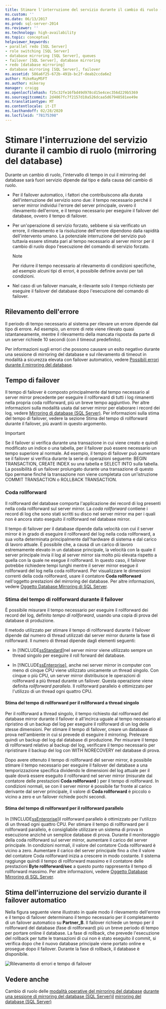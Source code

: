 ```yaml
---
title: Stimare l'interruzione del servizio durante il cambio di ruolo (mirroring del database) | Microsoft Docs
ms.custom: ''
ms.date: 06/13/2017
ms.prod: sql-server-2014
ms.reviewer: ''
ms.technology: high-availability
ms.topic: conceptual
helpviewer_keywords:
- parallel redo [SQL Server]
- role switching [SQL Server]
- database mirroring [SQL Server], queues
- failover [SQL Server], database mirroring
- redo [database mirroring]
- database mirroring [SQL Server], failover
ms.assetid: 586a6f25-672b-491b-bc2f-deab2ccda6e2
author: MikeRayMSFT
ms.author: mikeray
manager: craigg
ms.openlocfilehash: f25c32fe16fbd49d978cd15e4cec356d229b5369
ms.sourcegitcommit: 2d4067fc7f2157d10a526dcaa5d67948581ee49e
ms.translationtype: MT
ms.contentlocale: it-IT
ms.lasthandoff: 02/28/2020
ms.locfileid: "78175398"
---
```

# <a name="estimate-the-interruption-of-service-during-role-switching-database-mirroring"></a>Stimare l'interruzione del servizio durante il cambio di ruolo (mirroring del database)
  Durante un cambio di ruolo, l'intervallo di tempo in cui il mirroring del database sarà fuori servizio dipende dal tipo e dalla causa del cambio di ruolo.

-   Per il failover automatico, i fattori che contribuiscono alla durata dell'interruzione del servizio sono due: il tempo necessario perché il server mirror individui l'errore del server principale, ovvero il rilevamento dell'errore, e il tempo necessario per eseguire il failover del database, ovvero il tempo di failover.

-   Per un'operazione di servizio forzato, sebbene si sia verificato un errore, il rilevamento e la risoluzione dell'errore dipendono dalla rapidità dell'intervento umano. La potenziale interruzione del servizio può tuttavia essere stimata pari al tempo necessario al server mirror per il cambio di ruolo dopo l'esecuzione del comando di servizio forzato.

    > [!NOTE]
    >  Per ridurre il tempo necessario al rilevamento di condizioni specifiche, ad esempio alcuni tipi di errori, è possibile definire avvisi per tali condizioni.

-   Nel caso di un failover manuale, è rilevante solo il tempo richiesto per eseguire il failover del database dopo l'esecuzione del comando di failover.

## <a name="error-detection"></a>Rilevamento dell'errore
 Il periodo di tempo necessario al sistema per rilevare un errore dipende dal tipo di errore. Ad esempio, un errore di rete viene rilevato quasi istantaneamente, mentre il rilevamento della mancata risposta da parte di un server richiede 10 secondi (con il timeout predefinito).

 Per informazioni sugli errori che possono causare un esito negativo durante una sessione di mirroring del database e sul rilevamento di timeout in modalità a sicurezza elevata con failover automatico, vedere [Possibili errori durante il mirroring del database](possible-failures-during-database-mirroring.md).

## <a name="failover-time"></a>Tempo di failover
 Il tempo di failover è composto principalmente dal tempo necessario al server mirror precedente per eseguire il rollforward di tutti i log rimanenti nella propria coda rollforward, più un breve tempo aggiuntivo. Per altre informazioni sulla modalità usata dal server mirror per elaborare i record dei log, vedere [Mirroring di database &#40;SQL Server&#41;](database-mirroring-sql-server.md). Per informazioni sulla stima del tempo di failover, vedere la sezione Stima del tempo di rollforward durante il failover, più avanti in questo argomento.

> [!IMPORTANT]
>  Se il failover si verifica durante una transazione in cui viene creato e quindi modificato un indice o una tabella, per il failover può essere necessario un tempo superiore al normale.  Ad esempio, il tempo di failover può aumentare se il failover si verifica durante la serie di operazioni seguente: BEGIN TRANSACTION, CREATE INDEX su una tabella e SELECT INTO sulla tabella. La possibilità di un failover prolungato durante una transazione di questo tipo permane finché la transazione non viene completata con un'istruzione COMMIT TRANSACTION o ROLLBACK TRANSACTION.

### <a name="the-redo-queue"></a>Coda rollforward
 Il rollforward del database comporta l'applicazione dei record di log presenti nella coda rollforward sul server mirror. La *coda rollforward* contiene i record di log che sono stati scritti su disco nel server mirror ma per i quali non è ancora stato eseguito il rollforward nel database mirror.

 Il tempo di failover per il database dipende dalla velocità con cui il server mirror è in grado di eseguire il rollforward del log nella coda rollforward, a sua volta determinata principalmente dall'hardware di sistema e dal carico di lavoro attuale. È possibile che, a causa di un carico di lavoro estremamente elevato in un database principale, la velocità con la quale il server principale invia il log al server mirror sia molto più elevata rispetto a quella con la quale ne esegue il rollforward. In questo caso, il failover potrebbe richiedere tempi lunghi mentre il server mirror esegue il rollforward del log nella coda rollforward. Per visualizzare le dimensioni correnti della coda rollforward, usare il contatore **Coda rollforward** nell'oggetto prestazioni del mirroring del database. Per altre informazioni, vedere [Oggetto Database Mirroring di SQL Server](../../relational-databases/performance-monitor/sql-server-database-mirroring-object.md).

### <a name="estimating-the-failover-redo-rate"></a>Stima del tempo di rollforward durante il failover
 È possibile misurare il tempo necessario per eseguire il rollforward dei record del log, definito *tempo di rollforward*, usando una copia di prova del database di produzione.

 Il metodo utilizzato per stimare il tempo di rollforward durante il failover dipende dal numero di thread utilizzati dal server mirror durante la fase di rollforward. Il numero di thread dipende dagli elementi seguenti:

-   In [!INCLUDE[ssStandard](../../includes/ssstandard-md.md)]nel server mirror viene utilizzato sempre un thread singolo per eseguire il roll forward del database.

-   In [!INCLUDE[ssEnterprise](../../includes/ssenterprise-md.md)], anche nei server mirror in computer con meno di cinque CPU viene utilizzato unicamente un thread singolo. Con cinque o più CPU, un server mirror distribuisce le operazioni di rollforward a più thread durante un failover. Questa operazione viene definita *rollforward parallelo*. Il rollforward parallelo è ottimizzato per l'utilizzo di un thread ogni quattro CPU.

#### <a name="estimating-the-single-threaded-redo-rate"></a>Stima del tempo di rollforward per il rollforward a thread singolo
 Per il rollforward a thread singolo, il tempo richiesto dal rollforward del database mirror durante il failover è all'incirca uguale al tempo necessario al ripristino di un backup del log per eseguire il rollforward di un log delle stesse dimensioni. Per stimare il tempo di failover, creare un database di prova nell'ambiente in cui si prevede di eseguire il mirroring. Prelevare quindi un backup del log dal database di produzione. Per misurare il tempo di rollforward relativo al backup del log, verificare il tempo necessario per ripristinare il backup del log con WITH NORECOVERY nel database di prova.

 Dopo avere ottenuto il tempo di rollforward del server mirror, è possibile stimare il tempo necessario per eseguire il failover del database a una temporizzazione specifica dividendo le dimensioni del log attuale per il quale dovrà essere eseguito il rollforward nel server mirror (misurate dal contatore delle prestazioni **Coda rollforward** ) per il tempo di rollforward. In condizioni normali, se con il server mirror è possibile far fronte al carico derivante dal server principale, il valore di **Coda rollforward** è piccolo o vicino a zero e un failover richiede pochi secondi.

#### <a name="estimating-the-parallel-redo-rate"></a>Stima del tempo di rollforward per il rollforward parallelo
 In [!INCLUDE[ssEnterprise](../../includes/ssenterprise-md.md)]il rollforward parallelo è ottimizzato per l'utilizzo di un thread ogni quattro CPU. Per stimare il tempo di rollforward per il rollforward parallelo, è consigliabile utilizzare un sistema di prova in esecuzione anziché un semplice database di prova. Durante il monitoraggio della coda rollforward sul server mirror, aumentare il carico del server principale. In condizioni normali, il valore del contatore Coda rollforward è vicino a zero. Aumentare il carico del server principale fino a che il valore del contatore Coda rollforward inizia a crescere in modo costante. Il sistema raggiunge quindi il tempo di rollforward massimo e il contatore delle prestazioni **Byte rollforward/sec** a questo punto rappresenta il tempo di rollforward massimo. Per altre informazioni, vedere [Oggetto Database Mirroring di SQL Server](../../relational-databases/performance-monitor/sql-server-database-mirroring-object.md).

## <a name="estimating-interruption-of-service-during-automatic-failover"></a>Stima dell'interruzione del servizio durante il failover automatico
 Nella figura seguente viene illustrato in quale modo il rilevamento dell'errore e il tempo di failover determinano il tempo necessario per il completamento di un failover automatico su **Partner_B**. Il failover richiede un tempo per il rollforward del database (fase di rollforward) più un breve periodo di tempo per portare online il database. La fase di rollback, che prevede l'esecuzione del rollback per tutte le transazioni di cui non è stato eseguito il commit, si verifica dopo che il nuovo database principale viene portato online e prosegue dopo il failover. Durante la fase di rollback, il database è disponibile.

 ![Rilevamento di errori e tempo di failover](../media/dbm-failovauto-time.gif "Rilevamento di errori e tempo di failover")

## <a name="see-also"></a>Vedere anche
 Cambio di ruolo delle [modalità operative del mirroring del database](database-mirroring-operating-modes.md) [durante una sessione di mirroring del database &#40;SQL Server&#41;il](role-switching-during-a-database-mirroring-session-sql-server.md) [mirroring del database &#40;SQL Server&#41;](monitoring-database-mirroring-sql-server.md)


